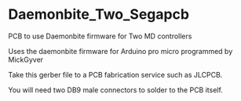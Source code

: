 # Daemonbite_Two_Segapcb
PCB to use Daemonbite firmware for Two MD controllers


Uses the daemonbite firmware for Arduino pro micro programmed by MickGyver


Take this gerber file to a PCB fabrication service such as JLCPCB.  

You will need two DB9 male connectors to solder to the PCB itself.
